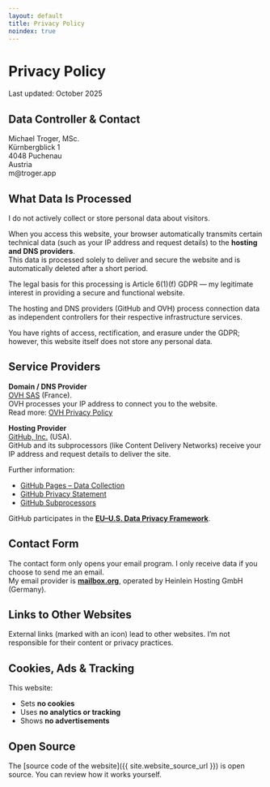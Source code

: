 ```yaml
---
layout: default
title: Privacy Policy
noindex: true
---
```

# Privacy Policy
Last updated: October 2025

## Data Controller & Contact
Michael Troger, MSc.  
Kürnbergblick 1   
4048 Puchenau  
Austria  
&#109;&#64;&#116;&#114;&#111;&#103;&#101;&#114;&#46;&#97;&#112;&#112;  
  
## What Data Is Processed
I do not actively collect or store personal data about visitors.

When you access this website, your browser automatically transmits certain technical data (such as your IP address and request details) to the **hosting and DNS providers**.  
This data is processed solely to deliver and secure the website and is automatically deleted after a short period.

The legal basis for this processing is Article 6(1)(f) GDPR — my legitimate interest in providing a secure and functional website.

The hosting and DNS providers (GitHub and OVH) process connection data as independent controllers for their respective infrastructure services.

You have rights of access, rectification, and erasure under the GDPR; however, this website itself does not store any personal data.

## Service Providers

**Domain / DNS Provider**  
[OVH SAS](https://www.ovhcloud.com) (France).  
OVH processes your IP address to connect you to the website.  
Read more: [OVH Privacy Policy](https://www.ovhcloud.com/en-ie/terms-and-conditions/privacy-policy/)

**Hosting Provider**  
[GitHub, Inc.](https://github.com) (USA).  
GitHub and its subprocessors (like Content Delivery Networks) receive your IP address and request details to deliver the site.  

Further information:  
- [GitHub Pages – Data Collection](https://docs.github.com/en/pages/getting-started-with-github-pages/about-github-pages#data-collection)  
- [GitHub Privacy Statement](https://docs.github.com/en/site-policy/privacy-policies/github-general-privacy-statement)  
- [GitHub Subprocessors](https://docs.github.com/en/site-policy/privacy-policies/github-subprocessors)  

GitHub participates in the **[EU–U.S. Data Privacy Framework](https://www.dataprivacyframework.gov)**.

## Contact Form
The contact form only opens your email program. I only receive data if you choose to send me an email.  
My email provider is **[mailbox.org](https://mailbox.org)**, operated by Heinlein Hosting GmbH (Germany).

## Links to Other Websites
External links (marked with an icon) lead to other websites. I’m not responsible for their content or privacy practices.

## Cookies, Ads & Tracking
This website:  
- Sets **no cookies**  
- Uses **no analytics or tracking**  
- Shows **no advertisements**

## Open Source
The [source code of the website]({{ site.website_source_url }}) is open source. You can review how it works yourself.
